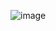 ![image](https://user-images.githubusercontent.com/34031333/194319774-1330b4b5-01a3-4901-820b-84a9c194f84c.png)
